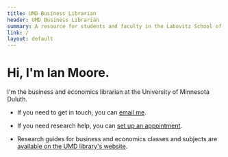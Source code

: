 ```yaml
---
title: UMD Business Librarian
header: UMD Business Librarian
summary: A resource for students and faculty in the Labovitz School of Business and Economics.
link: /
layout: default
---
```


# Hi, I'm Ian Moore.

I'm the business and economics librarian at the University of Minnesota Duluth.

- If you need to get in touch, you can [email me](mailto:imoore@d.umn.edu).

- If you need research help, you can [set up an appointment](https://libcal.d.umn.edu/appointments/businesslibrarian).

- Research guides for business and economics classes and subjects are [available on the UMD library's website](https://libguides.d.umn.edu/prf.php?id=5aff2e88-7cdb-11ed-9922-0ad758b798c3).